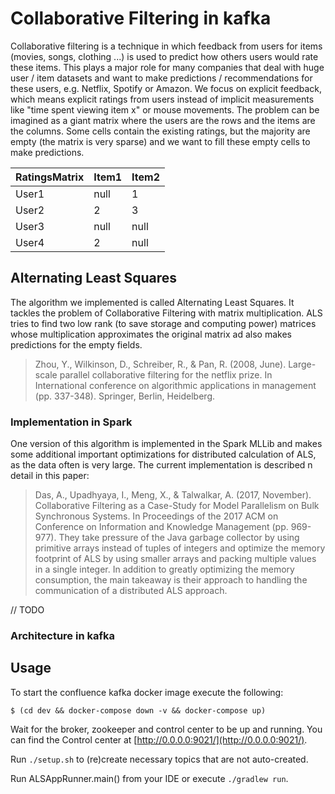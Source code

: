 # Collaborative Filtering in kafka

Collaborative filtering is a technique in which feedback from users for items (movies, songs, clothing ...) is used to predict how others users would rate these items.
This plays a major role for many companies that deal with huge user / item datasets and want to make predictions / recommendations for these users, e.g. Netflix, Spotify or Amazon.
We focus on explicit feedback, which means explicit ratings from users instead of implicit measurements like "time spent viewing item x" or mouse movements.
The problem can be imagined as a giant matrix where the users are the rows and the items are the columns.
Some cells contain the existing ratings, but the majority are empty (the matrix is very sparse) and we want to fill these empty cells to make predictions.

RatingsMatrix | Item1 | Item2
--- | --- | ---
User1 | null | 1
User2 | 2 | 3
User3 | null | null
User4 | 2 | null


## Alternating Least Squares
The algorithm we implemented is called Alternating Least Squares.
It tackles the problem of Collaborative Filtering with matrix multiplication.
ALS tries to find two low rank (to save storage and computing power) matrices whose multiplication approximates the original matrix ad also makes predictions for the empty fields.

> Zhou, Y., Wilkinson, D., Schreiber, R., & Pan, R. (2008, June). Large-scale parallel collaborative filtering for the netflix prize. In International conference on algorithmic applications in management (pp. 337-348). Springer, Berlin, Heidelberg.

### Implementation in Spark
One version of this algorithm is implemented in the Spark MLLib and makes some additional important optimizations for distributed calculation of ALS, as the data often is very large.
The current implementation is described n detail in this paper:
> Das, A., Upadhyaya, I., Meng, X., & Talwalkar, A. (2017, November). Collaborative Filtering as a Case-Study for Model Parallelism on Bulk Synchronous Systems. In Proceedings of the 2017 ACM on Conference on Information and Knowledge Management (pp. 969-977).
They take pressure of the Java garbage collector by using primitive arrays instead of tuples of integers and optimize the memory footprint of ALS by using smaller arrays and packing multiple values in a single integer.
In addition to greatly optimizing the memory consumption, the main takeaway is their approach to handling the communication of a distributed ALS approach.

// TODO

### Architecture in kafka

## Usage

To start the confluence kafka docker image execute the following:

`$ (cd dev && docker-compose down -v && docker-compose up)`

Wait for the broker, zookeeper and control center to be up and running. You can find the Control center at [http://0.0.0.0:9021/](http://0.0.0.0:9021/).

Run `./setup.sh` to (re)create necessary topics that are not auto-created.

Run ALSAppRunner.main() from your IDE or execute `./gradlew run`.